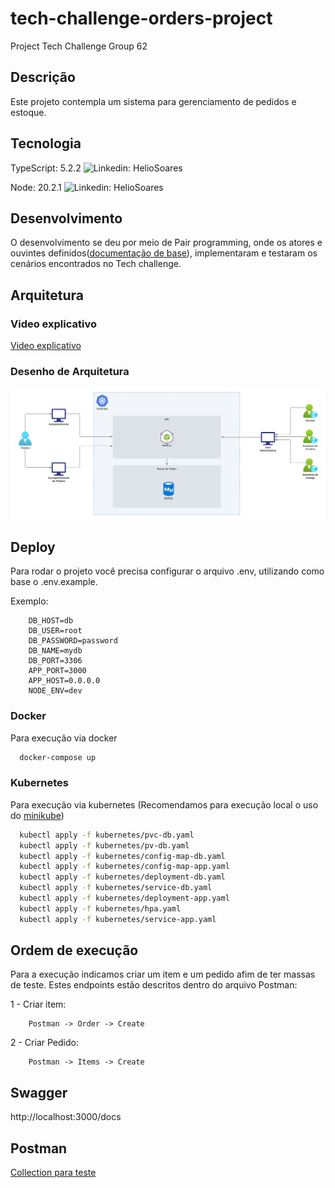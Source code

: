 # tech-challenge-orders-project

Project Tech Challenge Group 62

## Descrição

Este projeto contempla um sistema para gerenciamento de pedidos e estoque.
## Tecnologia

TypeScript: 5.2.2
![Linkedin: HelioSoares](https://shields.io/badge/TypeScript-3178C6?logo=TypeScript&logoColor=FFF&style=flat-square)

Node: 20.2.1
![Linkedin: HelioSoares](https://img.shields.io/badge/Node.js-43853D?style=for-the-badge&logo=node.js&logoColor=white)




## Desenvolvimento

O desenvolvimento se deu por meio de Pair programming, onde os atores e ouvintes definidos([documentação de base](https://docs.google.com/document/d/1T5h---6pFPUxed4JcuHohJVm-L-NUCaBk-LMAonPDmI/edit?usp=sharing)), implementaram e testaram os cenários encontrados no Tech challenge.
## Arquitetura

### Video explicativo
[Video explicativo](https://www.youtube.com/watch?v=K4NC3BxVi8o)

### Desenho de Arquitetura

![Arquitetura](https://github.com/denilsonos/tech-challenge-orders-project/blob/main/.github/images/arquitetura.png)

## Deploy

Para rodar o projeto você precisa configurar o arquivo .env, utilizando como base o .env.example.

Exemplo:
```env
    DB_HOST=db
    DB_USER=root
    DB_PASSWORD=password
    DB_NAME=mydb
    DB_PORT=3306
    APP_PORT=3000
    APP_HOST=0.0.0.0
    NODE_ENV=dev
```


### Docker

Para execução via docker

```bash
  docker-compose up
```

### Kubernetes

Para execução via kubernetes (Recomendamos para execução local o uso do [minikube](https://minikube.sigs.k8s.io/docs/start/))

```bash
  kubectl apply -f kubernetes/pvc-db.yaml
  kubectl apply -f kubernetes/pv-db.yaml
  kubectl apply -f kubernetes/config-map-db.yaml
  kubectl apply -f kubernetes/config-map-app.yaml
  kubectl apply -f kubernetes/deployment-db.yaml
  kubectl apply -f kubernetes/service-db.yaml
  kubectl apply -f kubernetes/deployment-app.yaml
  kubectl apply -f kubernetes/hpa.yaml
  kubectl apply -f kubernetes/service-app.yaml
```
## Ordem de execução

Para a execução indicamos criar um item e um pedido afim de ter massas de teste. Estes endpoints estão descritos dentro do arquivo Postman:

1 - Criar item:
```
    Postman -> Order -> Create
```

2 - Criar Pedido:
```
    Postman -> Items -> Create
```

## Swagger

http://localhost:3000/docs
## Postman

[Collection para teste](https://github.com/denilsonos/tech-challenge-orders-project/blob/main/Tech%20Challenge%20Collection.postman_collection.json)

